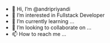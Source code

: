 - 👋 Hi, I’m @andripriyandi
- 👀 I’m interested in Fullstack Developer
- 🌱 I’m currently learning ...
- 💞️ I’m looking to collaborate on ...
- 📫 How to reach me ...

<!---
andripriyandi/andripriyandi is a ✨ special ✨ repository because its `README.md` (this file) appears on your GitHub profile.
You can click the Preview link to take a look at your changes.
--->
